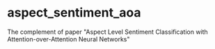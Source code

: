 # aspect_sentiment_aoa
The complement of paper "Aspect Level Sentiment Classification with Attention-over-Attention Neural Networks"
